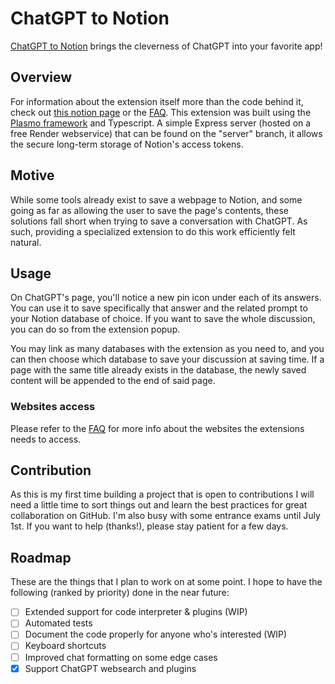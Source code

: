 # ChatGPT to Notion

[ChatGPT to Notion](https://chrome.google.com/webstore/detail/chatgpt-to-notion/oojndninaelbpllebamcojkdecjjhcle) brings the cleverness of ChatGPT into your favorite app!

## Overview

For information about the extension itself more than the code behind it, check out [this notion page](https://theo-lartigau.notion.site/theo-lartigau/ChatGPT-to-Notion-af29d9538dca4493a15bb4ed0fde7f91) or the [FAQ](https://github.com/L-a-r-t/chatgpt-to-notion/wiki/FAQ). This extension was built using the [Plasmo framework](https://www.plasmo.com/) and Typescript. A simple Express server (hosted on a free Render webservice) that can be found on the "server" branch, it allows the secure long-term storage of Notion's access tokens.

## Motive

While some tools already exist to save a webpage to Notion, and some going as far as allowing the user to save the page's contents, these solutions fall short when trying to save a conversation with ChatGPT. As such, providing a specialized extension to do this work efficiently felt natural.

## Usage

On ChatGPT's page, you'll notice a new pin icon under each of its answers. You can use it to save specifically that answer and the related prompt to your Notion database of choice. If you want to save the whole discussion, you can do so from the extension popup.

You may link as many databases with the extension as you need to, and you can then choose which database to save your discussion at saving time. If a page with the same title already exists in the database, the newly saved content will be appended to the end of said page.

### Websites access

Please refer to the [FAQ](https://github.com/L-a-r-t/chatgpt-to-notion/wiki/FAQ) for more info about the websites the extensions needs to access.

## Contribution

As this is my first time building a project that is open to contributions I will need a little time to sort things out and learn the best practices for great collaboration on GitHub. I'm also busy with some entrance exams until July 1st. If you want to help (thanks!), please stay patient for a few days.

## Roadmap

These are the things that I plan to work on at some point. I hope to have the following (ranked by priority) done in the near future:

- [ ] Extended support for code interpreter & plugins (WIP)
- [ ] Automated tests
- [ ] Document the code properly for anyone who's interested (WIP)
- [ ] Keyboard shortcuts
- [ ] Improved chat formatting on some edge cases
- [x] Support ChatGPT websearch and plugins
